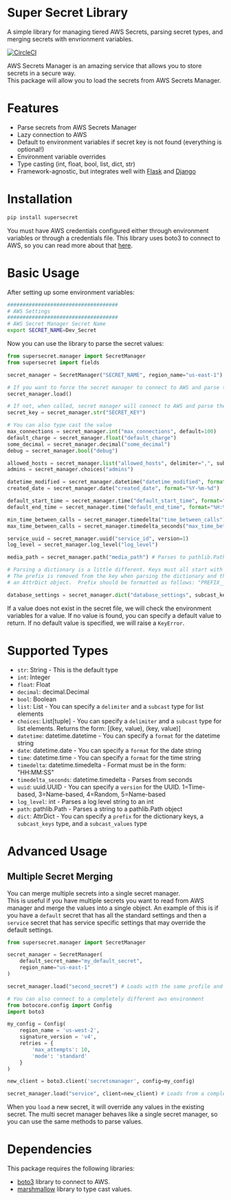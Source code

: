 Super Secret Library
====================
A simple library for managing tiered AWS Secrets, parsing secret types, and merging secrets with envrionment variables. 

[![CircleCI](https://dl.circleci.com/status-badge/img/gh/gdoermann/supersecret/tree/main.svg?style=svg)](https://dl.circleci.com/status-badge/redirect/gh/gdoermann/supersecret/tree/main)

AWS Secrets Manager is an amazing service that allows you to store secrets in a secure way.  
This package will allow you to load the secrets from AWS Secrets Manager.

# Features
* Parse secrets from AWS Secrets Manager
* Lazy connection to AWS
* Default to environment variables if secret key is not found (everything is optional!)
* Environment variable overrides
* Type casting (int, float, bool, list, dict, str)
* Framework-agnostic, but integrates well with [Flask](https://flask.palletsprojects.com/en/1.1.x/) and [Django](https://www.djangoproject.com/)


# Installation

```bash
pip install supersecret
```

You must have AWS credentials configured either through environment variables or through a credentials file.
This library uses boto3 to connect to AWS, so you can read more about that [here](https://boto3.amazonaws.com/v1/documentation/api/latest/guide/configuration.html).

# Basic Usage

After setting up some environment variables:
```bash
####################################
# AWS Settings
####################################
# AWS Secret Manager Secret Name
export SECRET_NAME=Dev_Secret

```

Now you can use the library to parse the secret values:

```python
from supersecret.manager import SecretManager
from supersecret import fields

secret_manager = SecretManager("SECRET_NAME", region_name="us-east-1") # `region` is optional

# If you want to force the secret manager to connect to AWS and parse the secret
secret_manager.load()

# If not, when called, secret manager will connect to AWS and parse the secret
secret_key = secret_manager.str("SECRET_KEY")

# You can also type cast the value
max_connections = secret_manager.int("max_connections", default=100)
default_charge = secret_manager.float("default_charge")
some_decimal = secret_manager.decimal("some_decimal")
debug = secret_manager.bool("debug")

allowed_hosts = secret_manager.list("allowed_hosts", delimiter=",", subcast=fields.Str)
admins = secret_manager.choices("admins")

datetime_modified = secret_manager.datetime("datetime_modified", format="%Y-%m-%d %H:%M:%S")
created_date = secret_manager.date("created_date", format="%Y-%m-%d")

default_start_time = secret_manager.time("default_start_time", format="%H:%M:%S")
default_end_time = secret_manager.time("default_end_time", format="%H:%M:%S")

min_time_between_calls = secret_manager.timedelta("time_between_calls")
max_time_between_calls = secret_manager.timedelta_seconds("max_time_between_calls") # parse from seconds

service_uuid = secret_manager.uuid("service_id", version=1)
log_level = secret_manager.log_level("log_level")

media_path = secret_manager.path("media_path") # Parses to pathlib.Path object

# Parsing a dictionary is a little different. Keys must all start with the same prefix.
# The prefix is removed from the key when parsing the dictionary and the `dict` method returns
# an AttrDict object.  Prefix should be formatted as follows: "PREFIX__KEY"

database_settings = secret_manager.dict("database_settings", subcast_keys=fields.Str, subcast_values=fields.Int)

```

If a value does not exist in the secret file, we will check the environment variables for a value.
If no value is found, you can specify a default value to return. 
If no default value is specified, we will raise a `KeyError`.


# Supported Types
* `str`: String - This is the default type
* `int`: Integer
* `float`: Float
* `decimal`: decimal.Decimal
* `bool`: Boolean
* `list`: List - You can specify a `delimiter` and a `subcast` type for list elements
* `choices`: List[tuple] - You can specify a `delimiter` and a `subcast` type for list elements. Returns the form: [(key, value), (key, value)]
* `datetime`: datetime.datetime - You can specify a `format` for the datetime string
* `date`: datetime.date - You can specify a `format` for the date string
* `time`: datetime.time - You can specify a `format` for the time string
* `timedelta`: datetime.timedelta - Format must be in the form: "HH:MM:SS"
* `timedelta_seconds`: datetime.timedelta - Parses from seconds
* `uuid`: uuid.UUID - You can specify a `version` for the UUID. 1=Time-based, 3=Name-based, 4=Random, 5=Name-based
* `log_level`: int - Parses a log level string to an int
* `path`: pathlib.Path - Parses a string to a pathlib.Path object
* `dict`: AttrDict - You can specify a `prefix` for the dictionary keys, a `subcast_keys` type, and a `subcast_values` type


# Advanced Usage
## Multiple Secret Merging
You can merge multiple secrets into a single secret manager.  
This is useful if you have multiple secrets you want to read from AWS manager and merge the values into a single object.
An example of this is if you have a `default` secret that has all the standard settings and then a `service` secret that has
service specific settings that may override the default settings.

```python
from supersecret.manager import SecretManager

secret_manager = SecretManager(
    default_secret_name="my_default_secret",
    region_name="us-east-1"
)

secret_manager.load("second_secret") # Loads with the same profile and region as the default secret

# You can also connect to a completely different aws environment
from botocore.config import Config
import boto3

my_config = Config(
    region_name = 'us-west-2',
    signature_version = 'v4',
    retries = {
        'max_attempts': 10,
        'mode': 'standard'
    }
)

new_client = boto3.client('secretsmanager', config=my_config)

secret_manager.load("service", client=new_client) # Loads from a completely different AWS environment/config

```

When you `load` a new secret, it will override any values in the existing secret. 
The multi secret manager behaves like a single secret manager, so you can use the same methods to parse values.



# Dependencies
This package requires the following libraries:
* [boto3](https://boto3.amazonaws.com/v1/documentation/api/latest/index.html) library to connect to AWS.
* [marshmallow](https://marshmallow.readthedocs.io/en/stable/) library to type cast values.


